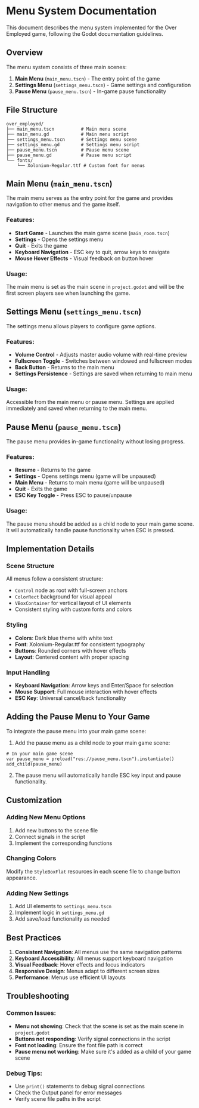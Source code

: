 # Menu System Documentation

This document describes the menu system implemented for the Over Employed game, following the Godot documentation guidelines.

## Overview

The menu system consists of three main scenes:
1. **Main Menu** (`main_menu.tscn`) - The entry point of the game
2. **Settings Menu** (`settings_menu.tscn`) - Game settings and configuration
3. **Pause Menu** (`pause_menu.tscn`) - In-game pause functionality

## File Structure

```
over_employed/
├── main_menu.tscn          # Main menu scene
├── main_menu.gd            # Main menu script
├── settings_menu.tscn      # Settings menu scene
├── settings_menu.gd        # Settings menu script
├── pause_menu.tscn         # Pause menu scene
├── pause_menu.gd           # Pause menu script
└── fonts/
    └── Xolonium-Regular.ttf # Custom font for menus
```

## Main Menu (`main_menu.tscn`)

The main menu serves as the entry point for the game and provides navigation to other menus and the game itself.

### Features:
- **Start Game** - Launches the main game scene (`main_room.tscn`)
- **Settings** - Opens the settings menu
- **Quit** - Exits the game
- **Keyboard Navigation** - ESC key to quit, arrow keys to navigate
- **Mouse Hover Effects** - Visual feedback on button hover

### Usage:
The main menu is set as the main scene in `project.godot` and will be the first screen players see when launching the game.

## Settings Menu (`settings_menu.tscn`)

The settings menu allows players to configure game options.

### Features:
- **Volume Control** - Adjusts master audio volume with real-time preview
- **Fullscreen Toggle** - Switches between windowed and fullscreen modes
- **Back Button** - Returns to the main menu
- **Settings Persistence** - Settings are saved when returning to main menu

### Usage:
Accessible from the main menu or pause menu. Settings are applied immediately and saved when returning to the main menu.

## Pause Menu (`pause_menu.tscn`)

The pause menu provides in-game functionality without losing progress.

### Features:
- **Resume** - Returns to the game
- **Settings** - Opens settings menu (game will be unpaused)
- **Main Menu** - Returns to main menu (game will be unpaused)
- **Quit** - Exits the game
- **ESC Key Toggle** - Press ESC to pause/unpause

### Usage:
The pause menu should be added as a child node to your main game scene. It will automatically handle pause functionality when ESC is pressed.

## Implementation Details

### Scene Structure
All menus follow a consistent structure:
- `Control` node as root with full-screen anchors
- `ColorRect` background for visual appeal
- `VBoxContainer` for vertical layout of UI elements
- Consistent styling with custom fonts and colors

### Styling
- **Colors**: Dark blue theme with white text
- **Font**: Xolonium-Regular.ttf for consistent typography
- **Buttons**: Rounded corners with hover effects
- **Layout**: Centered content with proper spacing

### Input Handling
- **Keyboard Navigation**: Arrow keys and Enter/Space for selection
- **Mouse Support**: Full mouse interaction with hover effects
- **ESC Key**: Universal cancel/back functionality

## Adding the Pause Menu to Your Game

To integrate the pause menu into your main game scene:

1. Add the pause menu as a child node to your main game scene:
```gdscript
# In your main game scene
var pause_menu = preload("res://pause_menu.tscn").instantiate()
add_child(pause_menu)
```

2. The pause menu will automatically handle ESC key input and pause functionality.

## Customization

### Adding New Menu Options
1. Add new buttons to the scene file
2. Connect signals in the script
3. Implement the corresponding functions

### Changing Colors
Modify the `StyleBoxFlat` resources in each scene file to change button appearance.

### Adding New Settings
1. Add UI elements to `settings_menu.tscn`
2. Implement logic in `settings_menu.gd`
3. Add save/load functionality as needed

## Best Practices

1. **Consistent Navigation**: All menus use the same navigation patterns
2. **Keyboard Accessibility**: All menus support keyboard navigation
3. **Visual Feedback**: Hover effects and focus indicators
4. **Responsive Design**: Menus adapt to different screen sizes
5. **Performance**: Menus use efficient UI layouts

## Troubleshooting

### Common Issues:
- **Menu not showing**: Check that the scene is set as the main scene in `project.godot`
- **Buttons not responding**: Verify signal connections in the script
- **Font not loading**: Ensure the font file path is correct
- **Pause menu not working**: Make sure it's added as a child of your game scene

### Debug Tips:
- Use `print()` statements to debug signal connections
- Check the Output panel for error messages
- Verify scene file paths in the script 